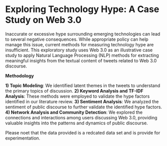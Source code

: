 # Exploring Technology Hype: A Case Study on Web 3.0
Inaccurate or excessive hype surrounding emerging technologies can lead to several negative consequences. While appropriate policy can help manage this issue, current methods for measuring technology hype are insufficient.
This exploratory study uses Web 3.0 as an illustrative case study to apply Natural Language Processing (NLP) methods for extracting meaningful insights from the textual content of tweets related to Web 3.0 discourse.

**Methodology**

**1) Topic Modeling**: We identified latent themes in the tweets to understand the primary topics of discussion.
**2) Keyword Analysis and TF-IDF Analysis**: These methods were employed to validate the hype factors identified in our literature review.
**3) Sentiment Analysis**: We analyzed the sentiment of public discourse to further validate the identified hype factors.
**4) Network Analysis and Community Detection**: We explored the connections and interactions among users discussing Web 3.0, providing valuable insights into the patterns and dynamics of public discourse.

Please noet that the data provided is a redcated data set and is provide for experimentation. 
